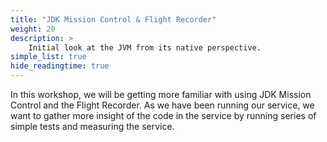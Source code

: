 ```yaml
---
title: "JDK Mission Control & Flight Recorder"
weight: 20
description: >
    Initial look at the JVM from its native perspective.
simple_list: true
hide_readingtime: true
---
```


In this workshop, we will be getting more familiar with using JDK Mission Control and the Flight Recorder. As we have been running our service, we want to gather more insight of the code in the service by running series of simple tests and measuring the service.
